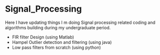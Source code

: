 # Signal_Processing

Here I have updating things I m doing Signal processing related coding and algorithms building during my undergraduate period.

- FIR filter Design (using Matlab)
- Hampel Outlier detection and filtering (using java)
- Low pass filters from scratch (using python)
